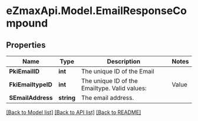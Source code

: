 
# eZmaxApi.Model.EmailResponseCompound

## Properties

Name | Type | Description | Notes
------------ | ------------- | ------------- | -------------
**PkiEmailID** | **int** | The unique ID of the Email | 
**FkiEmailtypeID** | **int** | The unique ID of the Emailtype.  Valid values:  |Value|Description| |-|-| |1|Office| |2|Home| | 
**SEmailAddress** | **string** | The email address. | 

[[Back to Model list]](../README.md#documentation-for-models)
[[Back to API list]](../README.md#documentation-for-api-endpoints)
[[Back to README]](../README.md)

